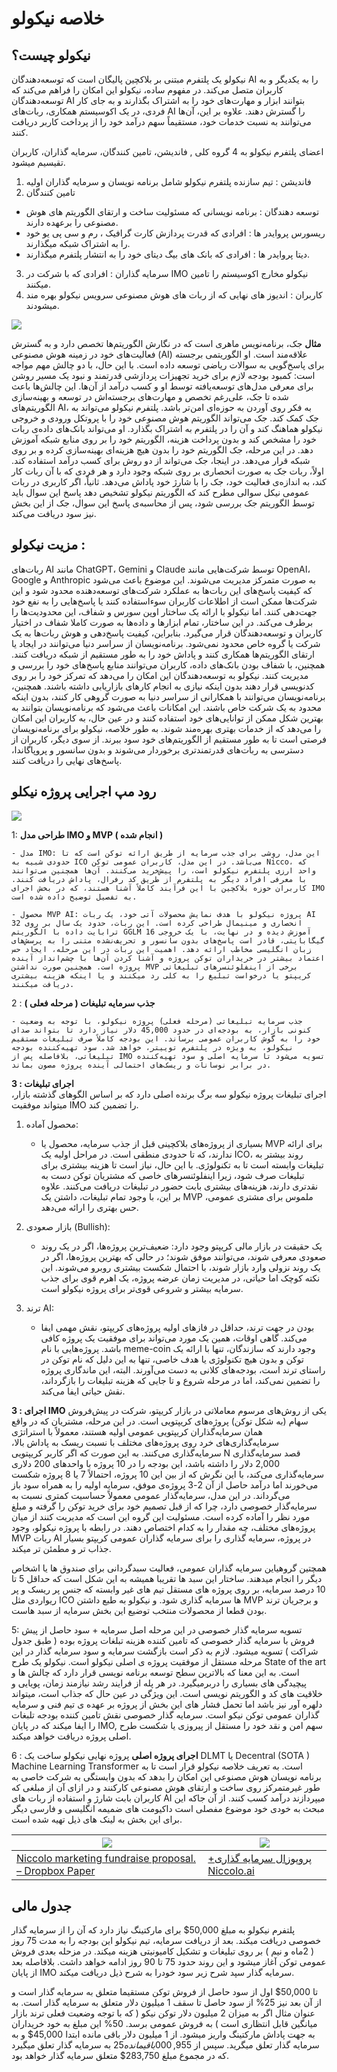 # خلاصه نیکولو

## نیکولو چیست؟

نیکولو یک پلتفرم مبتنی بر بلاکچین پالیگان است که توسعه‌دهندگان AI را به یکدیگر و به کاربران متصل می‌کند. در مفهوم ساده، نیکولو این امکان را فراهم می‌کند که توسعه‌دهندگان AI بتوانند ابزار و مهارت‌های خود را به اشتراک بگذارند و به جای کار فردی، در یک اکوسیستم همکاری، ربات‌های AI را گسترش دهند. علاوه بر این، آن‌ها می‌توانند به نسبت خدمات خود، مستقیماً سهم درآمد خود را از پرداخت کاربر دریافت کنند.

اعضای پلتفرم نیکولو به 4 گروه کلی , فاندیشن، تامین کنندگان، سرمایه گذاران، کاربران تقیسیم میشود.
1. فاندیشن : تیم سازنده پلتفرم نیکولو شامل برنامه نویسان و سرمایه گذاران اولیه
2. تامین کنندگان
- توسعه دهندگان : برنامه نویسانی که مسئولیت ساخت و ارتقای الگوریتم های هوش مصنوعی را برعهده دارند.
- ریسورس پروایدر ها : افرادی که قدرت پردازش کارت گرافیک ، رم و سی پی یو خود را به اشتراک شبکه میگذارند.
- دیتا پروایدر ها : افرادی که بانک های بیگ دیتای خود را به انتشار پلتفرم میگذارند.
3. سرمایه گذاران : افرادی که با شرکت در IMO نیکولو مخارج اکوسیستم را تامین میکنند.
4. کاربران : اندیوز های نهایی که از ربات های هوش مصنوعی سرویس نیکولو بهره مند میشودند.

![](https://paper-attachments.dropboxusercontent.com/s_E4714926ECFE33DDB0339C62F86A36643A04A31AD225768E4C13E1A670E4D0DD_1710427812775_image.png)

**مثال**
جک، برنامه‌نویس ماهری است که در نگارش الگوریتم‌ها تخصص دارد و به گسترش فعالیت‌های خود در زمینه هوش مصنوعی (AI) علاقه‌مند است. او الگوریتمی برجسته برای پاسخ‌گویی به سوالات ریاضی توسعه داده است. با این حال، با دو چالش مهم مواجه است: کمبود بودجه لازم برای خرید تجهیزات پردازشی قدرتمند و نبود یک مسیر روشن برای معرفی مدل‌های توسعه‌یافته توسط او و کسب درآمد از آن‌ها. این چالش‌ها باعث شده تا جک، علی‌رغم تخصص و مهارت‌های برجسته‌اش در توسعه و بهینه‌سازی الگوریتم‌های AI، به فکر روی آوردن به حوزه‌ای امن‌تر باشد.
پلتفرم نیکولو می‌تواند به جک کمک کند. جک می‌تواند الگوریتم هوش مصنوعی خود را با پروتکل ورودی و خروجی نیکولو هماهنگ کند و آن را در پلتفرم به اشتراک بگذارد. او می‌تواند بانک‌های داده‌ی ربات خود را مشخص کند و بدون پرداخت هزینه، الگوریتم خود را بر روی منابع شبکه آموزش دهد. در این مرحله، جک الگوریتم خود را بدون هیچ هزینه‌ای بهینه‌سازی کرده و بر روی شبکه قرار می‌دهد. در اینجا، جک می‌تواند از دو روش برای کسب درآمد استفاده کند. اولاً، ربات جک به صورت انحصاری بر روی شبکه وجود دارد و هر فردی که با آن ربات کار کند، به اندازه‌ی فعالیت خود، جک را با شارژ خود پاداش می‌دهد. ثانیاً، اگر کاربری در ربات عمومی نیکل سوالی مطرح کند که الگوریتم نیکولو تشخیص دهد پاسخ این سوال باید توسط الگوریتم جک بررسی شود، پس از محاسبه‌ی پاسخ این سوال، جک از این بخش نیز سود دریافت می‌کند.

## مزیت نیکولو :

ربات‌های AI مانند ChatGPT، Gemini و Claude توسط شرکت‌هایی مانند OpenAI، Google و Anthropic به صورت متمرکز مدیریت می‌شوند. این موضوع باعث می‌شود که کیفیت پاسخ‌های این ربات‌ها به عملکرد شرکت‌های توسعه‌دهنده محدود شود و این شرکت‌ها ممکن است از اطلاعات کاربران سوءاستفاده کنند یا پاسخ‌هایی را به نفع خود جهت‌دهی کنند.
اما نیکولو با ارائه یک ساختار اوپن سورس و شفاف، این محدودیت‌ها را برطرف می‌کند. در این ساختار، تمام ابزارها و داده‌ها به صورت کاملا شفاف در اختیار کاربران و توسعه‌دهندگان قرار می‌گیرد. بنابراین، کیفیت پاسخ‌دهی و هوش ربات‌ها به یک شرکت یا گروه خاص محدود نمی‌شود. برنامه‌نویسان از سراسر دنیا می‌توانند در ایجاد یا ارتقای الگوریتم‌ها همکاری کنند و پاداش خود را به طور مستقیم از شبکه دریافت کنند. همچنین، با شفاف بودن بانک‌های داده، کاربران می‌توانند منابع پاسخ‌های خود را بررسی و مدیریت کنند.
نیکولو به توسعه‌دهندگان این امکان را می‌دهد که تمرکز خود را بر روی کدنویسی قرار دهند بدون اینکه نیازی به انجام کارهای بازاریابی داشته باشند. همچنین، برنامه‌نویسان می‌توانند با همکارانی از سراسر دنیا به صورت گروهی کار کنند، بدون اینکه محدود به یک شرکت خاص باشند. این امکانات باعث می‌شود که برنامه‌نویسان بتوانند به بهترین شکل ممکن از توانایی‌های خود استفاده کنند و در عین حال، به کاربران این امکان را می‌دهد که از خدمات بهتری بهره‌مند شوند.
به طور خلاصه، نیکولو برای برنامه‌نویسان فرصتی است تا به طور مستقیم از الگوریتم‌های خود سود ببرند. از سوی دیگر، کاربران از دسترسی به ربات‌های قدرتمندتری برخوردار می‌شوند و بدون سانسور و پروپاگاندا، پاسخ‌های نهایی را دریافت
کنند.

## رود مپ اجرایی پروژه نیکلو

![](https://paper-attachments.dropboxusercontent.com/s_E4714926ECFE33DDB0339C62F86A36643A04A31AD225768E4C13E1A670E4D0DD_1710438660505_image.png)

1: **طراحی مدل IMO و MVP ( انجام شده )**

    - مدل IMO: این مدل، روشی برای جذب سرمایه از طریق ارائه توکن است که تا حدودی شبیه به ICO می‌باشد. در این مدل، کاربران عمومی توکن Nicco، که واحد ارزی پلتفرم نیکولو است، را پیش‌خرید می‌کنند. آن‌ها همچنین می‌توانند با معرفی افراد دیگر به پلتفرم از طریق کد رفرال، پاداش دریافت کنند. کاربران حوزه بلاکچین با این فرآیند کاملاً آشنا هستند، که در بخش اجرای IMO به تفصیل توضیح داده شده است.

    - محصول MVP AI: پروژه نیکولو با هدف نمایش محصولات آتی خود، یک ربات AI انحصاری و مینیمال طراحی کرده است. این ربات، حدود یک سال بر روی 32 ترابایت داده با الگوریتم GGLM آموزش دیده و در نهایت، با یک خروجی 16 گیگابایتی، قادر است پاسخ‌های بدون سانسور و تحریف‌نشده متنی را به پرسش‌های زبان انگلیسی مخاطب ارائه دهد. اهمیت این ربات در این مرحله، ایجاد حس اعتماد بیشتر در خریداران توکن پروژه و آشنا کردن آن‌ها با چشم‌انداز آینده پروژه است. همچنین صورت نداشتن MVP برخی از اینفلوئنسرهای تبلیغاتی کریپتو یا درخواست تبلیغ را به کلی رد میکنند و یا اینکه هزینه بیشتری دریافت میکنند.

2 : **جذب سرمایه تبلیغات ( مرحله فعلی )**

    - جذب سرمایه تبلیغاتی (مرحله فعلی) پروژه نیکولو، با توجه به وضعیت کنونی بازار، به بودجه‌ای در حدود 45,000 دلار نیاز دارد تا بتواند صدای خود را به گوش کاربران عمومی برساند. این بودجه کاملاً صرف تبلیغات مستقیم نیکولو، به ویژه در پلتفرم توییتر، خواهد شد. سود تهیه‌کننده بودجه تبلیغاتی، بلافاصله پس از IMO تسویه می‌شود تا سرمایه اصلی و سود تهیه‌کننده در برابر نوسانات و ریسک‌های احتمالی آینده پروژه مصون بماند.

**3 : اجرای تبلیغات**  
اجرای تبلیغات پروژه نیکولو سه برگ برنده اصلی دارد که بر اساس الگوهای گذشته بازار، میتواند موفقیت IMO را تضمین کند.

1. محصول آماده:

   - بسیاری از پروژه‌های بلاکچینی قبل از جذب سرمایه، محصول یا MVP برای ارائه ندارند، که تا حدودی منطقی است. در مراحل اولیه یک ICO، روند بیشتر به تبلیغات وابسته است تا به تکنولوژی. با این حال، نیاز است تا هزینه بیشتری برای تبلیغات صرف شود، زیرا اینفلوئنسرهای خاصی که مشتریان توکن دست به نقدتری دارند، هزینه‌های بیشتری بابت حضور در تبلیغات دریافت می‌کنند. علاوه بر این، با وجود تمام تبلیغات، داشتن یک MVP ملموس برای مشتری عمومی، حس بهتری را ارائه می‌دهد.

2. بازار صعودی (Bullish):

   - یک حقیقت در بازار مالی کریپتو وجود دارد: ضعیف‌ترین پروژه‌ها، اگر در یک روند صعودی معرفی شوند، می‌توانند موفق شوند؛ در حالی که بهترین پروژه‌ها، اگر در یک روند نزولی وارد بازار شوند، با احتمال شکست بیشتری روبرو می‌شوند. این نکته کوچک اما حیاتی، در مدیریت زمان عرضه پروژه، یک اهرم قوی برای جذب سرمایه بیشتر و شروعی قوی‌تر برای پروژه نیکولو است.

3. ترند AI:
   - بودن در جهت ترند، حداقل در فازهای اولیه پروژه‌های کریپتو، نقش مهمی ایفا می‌کند. گاهی اوقات، همین یک مورد می‌تواند برای موفقیت یک پروژه کافی باشد. پروژه‌هایی با نام meme-coin وجود دارند که سازندگان، تنها با ارائه یک توکن و بدون هیچ تکنولوژی یا هدف خاصی، تنها به این دلیل که نام توکن در راستای ترند است، بودجه‌های کلانی به دست می‌آورند. البته، این ماندگاری پروژه را تضمین نمی‌کند، اما در مرحله شروع و تا جایی که هزینه تبلیغات را بازگرداند، نقش حیاتی ایفا می‌کند.

**3 : اجرای IMO**
یکی از روش‌های مرسوم معاملاتی در بازار کریپتو، شرکت در پیش‌فروش سهام (به شکل توکن) پروژه‌های کریپتویی است. در این مرحله، مشتریان که در واقع همان سرمایه‌گذاران کریپتویی عمومی اولیه هستند، معمولاً با استراتژی سرمایه‌گذاری‌های خرد روی پروژه‌های مختلف با نسبت ریسک به پاداش بالا، سرمایه‌گذاری می‌کنند.
به این صورت که اگر کاربر کریپتویی N قصد سرمایه‌گذاری 2,000 دلار را داشته باشد، این بودجه را در 10 پروژه با واحدهای 200 دلاری سرمایه‌گذاری می‌کند، با این نگرش که از بین این 10 پروژه، احتمالاً 7 یا 8 پروژه شکست می‌خورند اما درآمد حاصل از آن 2-3 پروژه‌ی موفق، سرمایه اولیه را به همراه سود باز می‌گرداند. در این مدل، سرمایه‌گذار عمومی معمولاً حساسیت کمتری نسبت به سرمایه‌گذار خصوصی دارد، چرا که از قبل تصمیم خود برای خرید توکن را گرفته و مبلغ مورد نظر را آماده کرده است. مسئولیت این گروه این است که مدیریت کنند از میان پروژه‌های مختلف، چه مقدار را به کدام اختصاص دهند.
در رابطه با پروژه نیکولو، وجود MVP ربات AI در پروژه، سرمایه گذاری را برای سرمایه گذاران عمومی کریپتو بسیار جذاب تر و مطمئن تر میکند.

همچتین گروهیاین سرمایه گذاران عمومی، فعالیت سبدگردانی برای صندوق ها یا اشخاص دیگر را انجام میدهند. ساختار این سبد ها تقریبا همیشه به این شکل است که حداقل 5 تا 10 درصد سرمایه، بر روی پروژه های مستقل تیم های غیر وابسته که جنس پر ریسک و پر ریواردی مثل ICO ها سرمایه گذاری شود. و نیکولو به طبع داشتن MVP و برجریان ترند بودن قطعا از محصولات منتخب توضیع این بخش سرمایه از سبد هاست.

5: تسویه سرمایه گذار خصوصی
در این مرحله اصل سرمایه + سود حاصل از پیش فروش با سرمایه گذار خصوصی که تامین کننده هزینه تبلغات پروژه بوده ( طبق جدول شراکت ) تسویه میشود.
لازم به ذکر است بازگشت سرمایه و سود سرمایه گذار در این مرحله مستقل از موفقیت پروژه ی اصلی نیکولو است. نیکولو یک طرح State of the art است. به این معنا که بالاترین سطح توسعه برنامه نویسی قرار دارد که چالش ها و پیچیدگی های بسیاری را دربرمیگیرد. در هر پله از فرایند رشد نیازمند زمان، پویایی و خلاقیت های کد و الگوریتم نویسی است. این ویژگی در عین حال که جذاب است، میتواند دلهره آور نیز باشد اما تحمل فشار های این بخش از پروژه بر عهده ی تیم فنی و سرمایه گذاران عمومی توکن نیکو است.
سرمایه گذار خصوصی نقش تامین کننده بودجه تلبغات را ایفا میکند که در پایان IMO, سهم امن و نقد خود را مستقل از پیروزی یا شکست طرح اصلی پروژه دریافت خواهد میکند.

6 : **اجرای پروژه اصلی**
پروژه نهایی نیکولو ساخت یک DLMT یا Decentral (SOTA ) Machine Learning Transformer است.
به تعریف خلاصه نیکولو قرار است تا به برنامه نویسان هوش مصنوعی این امکان را بدهد که بدون وابستگی به شرکت خاصی به طور غیرمتمرکز روی ساخت و ارتقای هوش مصنوعی کارکنند و در ازای آن از مبلغی که کاربران بابت شارژ و استفاده از ربات های AI میپردازند درآمد کسب کنند.
از آن جاکه این مبحث به خودی خود موضوع مفصلی است داکیومت های ضمیمه انگلیسی و فارسی دیگر برای این بخش به لینک های ذیل تهیه شده است.

| ![](https://api.qrserver.com/v1/create-qr-code/?size=150x150&data=https://www.dropbox.com/scl/fi/w9pu5zoqyz8s8jp4mgcsr/Niccolo-marketing-fundraise-proposal..paper?rlkey=mjiq8r0bmeluuzq8qdnx9cvf2&dl=0) | ![](https://api.qrserver.com/v1/create-qr-code/?size=150x150&data=https://www.dropbox.com/scl/fi/o1kuzr5ixxajhrz5scptb/Niccolo.ai.paper?rlkey=7g0gtfcksv308li6uupjvbcxu&dl=0) |
| -------------------------------------------------------------------------------------------------------------------------------------------------------------------------------------------------------- | ----------------------------------------------------------------------------------------------------------------------------------------------------------------------------- |
| [Niccolo marketing fundraise proposal. – Dropbox Paper](https://www.dropbox.com/scl/fi/w9pu5zoqyz8s8jp4mgcsr/Niccolo-marketing-fundraise-proposal..paper?rlkey=87nh0faik51p0hmtugkhk7yh2&dl=0)           | [+پروپوزال سرمایه گذاری Niccolo.ai](https://paper.dropbox.com/doc/Niccolo.ai-DrO79BBvZ93VhKhWMN5im)                                                                           |

## جدول مالی

پلتفرم نیکولو به مبلغ 50,000$ برای مارکتینگ نیاز دارد که آن را از سرمایه گذار خصوصی دریافت میکند.
بعد از دریافت سرمایه، تیم نیکولو این بودجه را به مدت 75 روز ( 2ماه و نیم ) بر روی تبلیغات و تشکیل کامیونیتی هزینه میکند.
در مزحله بعدی فروش عمومی توکن آغاز میشود و این روند حدود 75 تا 90 روز ادامه خواهد داشت.
بلافاصله بعد از پایان IMO سرمایه گذار سپد شرح زیر سود خودرا به شرح ذیل دریافت میکند.

تا 50,000$ اول از سود حاصل از فروش توکن مستقیما متعلق به سرمایه گذار است و از آن بعد نیز 25% از سود حاصل تا سقف 1 میلیون دلار متعلق به سرمایه گذار است.
به عنوان مثال اگر به میزان 2 میلیون دلار توکن نیکو ( که با توجه وضعیت فعلی ترند بازار میانگین قابل انتظاری است ) به فروش عمومی برسد. 50% این مبلغ به خود خریداران به جهت پاداش مارکتینگ واریز میشود.
از 1 میلیون دلار باقی مانده ابتدا 45,000$ و به سرمایه گذار تعلق میگرید. سپس از $955,000 باقی مانده 25% معادل 238,750$ به سرمایه گذار تعلق میگیرد که در مجموع مبلغ 283,750$ متعلق سرمایه گذار خواهد بود.
